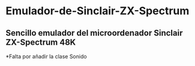 # Emulador-de-Sinclair-ZX-Spectrum
Sencillo emulador del microordenador Sinclair ZX-Spectrum 48K
--------------------------------------------------------------
*Falta por añadir la clase Sonido
